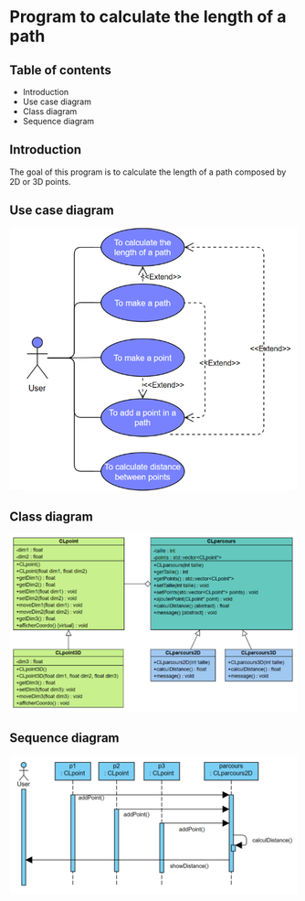 # Program to calculate the length of a path
## Table of contents
- Introduction
- Use case diagram
- Class diagram
- Sequence diagram
## Introduction
The goal of this program is to calculate the length of a path composed by 2D or 3D points.
## Use case diagram
![Use case diagram](use_case_diagram.png)
## Class diagram
![Class diagram](class_diagram.png)
## Sequence diagram
![Sequence diagram](sequence_diagram.png)
